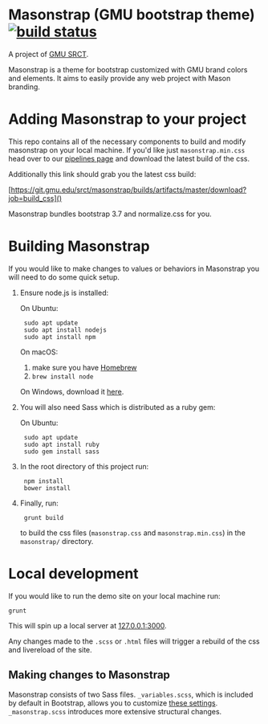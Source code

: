 # Masonstrap (GMU bootstrap theme) [![build status](https://git.gmu.edu/srct/masonstrap/badges/master/build.svg)](https://git.gmu.edu/srct/masonstrap/commits/master)

A project of [GMU SRCT](http://srct.gmu.edu).

Masonstrap is a theme for bootstrap customized with GMU brand colors and
elements. It aims to easily provide any web project with Mason branding.

# Adding Masonstrap to your project

This repo contains all of the necessary components to build and modify masonstrap
on your local machine. If you'd like just `masonstrap.min.css` head over to our
[pipelines page](https://git.gmu.edu/srct/masonstrap/pipelines) and download the
latest build of the css.

Additionally this link should grab you the latest css build:

[https://git.gmu.edu/srct/masonstrap/builds/artifacts/master/download?job=build_css]()

Masonstrap bundles bootstrap 3.7 and normalize.css for you.


# Building Masonstrap

If you would like to make changes to values or behaviors in Masonstrap you will
need to do some quick setup.

1. Ensure node.js is installed:

    On Ubuntu: 
        
        sudo apt update
        sudo apt install nodejs
        sudo apt install npm

    On macOS: 
    
    1. make sure you have [Homebrew](http://brew.sh)
    2. `brew install node`

    On Windows, download it [here](https://nodejs.org/en/download/).

2. You will also need Sass which is distributed as a ruby gem:

    On Ubuntu:

        sudo apt update
        sudo apt install ruby
        sudo gem install sass

3. In the root directory of this project run:

        npm install
        bower install

4. Finally, run:

        grunt build

    to build the css files (`masonstrap.css` and `masonstrap.min.css`) in the `masonstrap/` directory.

# Local development

If you would like to run the demo site on your local machine run:

    grunt

This will spin up a local server at [127.0.0.1:3000]().

Any changes made to the `.scss` or `.html` files will trigger a rebuild of the css and livereload of the site. 

## Making changes to Masonstrap

Masonstrap consists of two Sass files. `_variables.scss`, which is included by
default in Bootstrap, allows you to customize [these settings](http://getbootstrap.com/customize/#less-variables).
`_masonstrap.scss` introduces more extensive structural changes.

